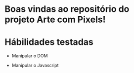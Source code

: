 # Boas vindas ao repositório do projeto Arte com Pixels!

# Hábilidades testadas

- Manipular o DOM

- Manipular o Javascript
